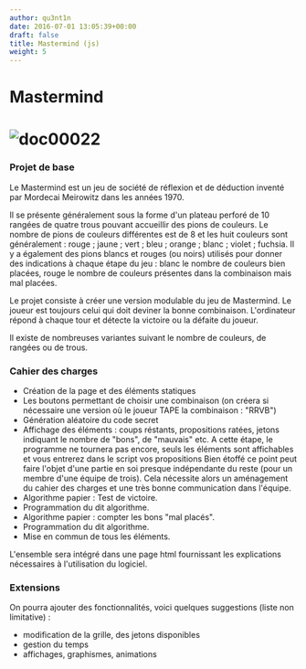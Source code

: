 ```yaml
---
author: qu3nt1n
date: 2016-07-01 13:05:39+00:00
draft: false
title: Mastermind (js)
weight: 5
---
```





# Mastermind




# ![doc00022](http://qkzk.xyz/wp-content/uploads/2016/07/doc00022.jpeg)





### Projet de base


Le Mastermind est un jeu de société de réflexion et de déduction inventé par Mordecai Meirowitz dans les années 1970.

Il se présente généralement sous la forme d'un plateau perforé de 10 rangées de quatre trous pouvant accueillir des pions de couleurs.
Le nombre de pions de couleurs différentes est de 8 et les huit couleurs sont généralement : rouge ; jaune ; vert ; bleu ; orange ; blanc ; violet ; fuchsia.
Il y a également des pions blancs et rouges (ou noirs) utilisés pour donner des indications à chaque étape du jeu : blanc le nombre de couleurs bien placées, rouge le nombre de couleurs présentes dans la combinaison mais mal placées.

Le projet consiste à créer une version modulable du jeu de Mastermind. Le joueur est toujours celui qui doit deviner la bonne combinaison. L'ordinateur répond à chaque tour et détecte la victoire ou la défaite du joueur.

Il existe de nombreuses variantes suivant le nombre de couleurs, de rangées ou de trous.


### Cahier des charges





* Création de la page et des éléments statiques
* Les boutons permettant de choisir une combinaison (on créera si nécessaire une version où le joueur TAPE la combinaison : "RRVB")
* Génération aléatoire du code secret
* Affichage des éléments : coups réstants, propositions ratées, jetons indiquant le nombre de "bons", de "mauvais" etc. A cette étape, le programme ne tournera pas encore, seuls les éléments sont affichables et vous entrerez dans le script vos propositions
Bien étoffé ce point peut faire l'objet d'une partie en soi presque indépendante du reste (pour un membre d'une équipe de trois). Cela nécessite alors un aménagement du cahier des charges et une très bonne communication dans l'équipe.
* Algorithme papier : Test de victoire.
* Programmation du dit algorithme.
* Algorithme papier : compter les bons "mal placés".
* Programmation du dit algorithme.
* Mise en commun de tous les éléments.

L'ensemble sera intégré dans une page html fournissant les explications nécessaires à l'utilisation du logiciel.


### Extensions


On pourra ajouter des fonctionnalités, voici quelques suggestions (liste non limitative) :



* modification de la grille, des jetons disponibles
* gestion du temps
* affichages, graphismes, animations
